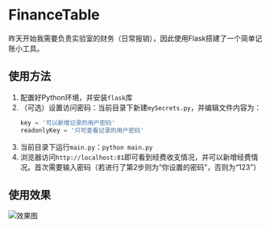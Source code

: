 <!--
 * @Author: LetMeFly
 * @Date: 2024-01-10 14:31:16
 * @LastEditors: LetMeFly
 * @LastEditTime: 2024-01-10 14:40:13
-->
# FinanceTable

昨天开始我需要负责实验室的财务（日常报销），因此使用Flask搭建了一个简单记账小工具。

## 使用方法

1. 配置好Python环境，并安装```flask```库
2. （可选）设置访问密码：当前目录下新建```mySecrets.py```，并编辑文件内容为：
   ```python
   key = '可以新增记录的用户密码'
   readonlyKey = '只可查看记录的用户密码'
   ```
3. 当前目录下运行```main.py```：```python main.py```
4. 浏览器访问```http://localhost:81```即可看到经费收支情况，并可以新增经费情况。首次需要输入密码（若进行了第2步则为“你设置的密码”，否则为“123”）

## 使用效果

![效果图](https://github.com/LetMeFly666/FinanceTable/assets/56995506/d4e8d7ed-c8f4-454f-a3ab-d7b48f3dfc8f)
